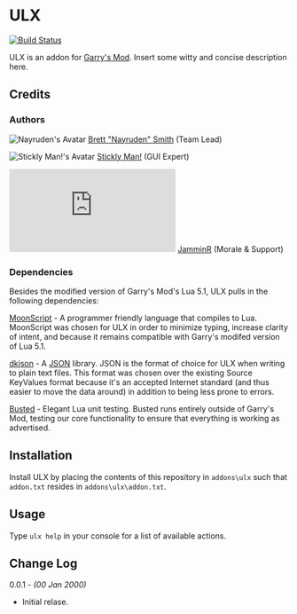 # ULX #

[![Build Status](https://travis-ci.org/Nayruden/ulx.svg)](https://travis-ci.org/Nayruden/ulx)

ULX is an addon for [Garry's Mod](http://garrysmod.com). Insert some witty and concise description here.

## Credits ##

### Authors ###

![Nayruden's Avatar](https://avatars3.githubusercontent.com/u/16591?s=100)
[Brett "Nayruden" Smith](https://github.com/Nayruden) (Team Lead)

![Stickly Man!'s Avatar](https://avatars.githubusercontent.com/u/95759?s=100)
[Stickly Man!](https://github.com/SticklyMan) (GUI Expert)

![JamminR's Avatar](http://forums.ulyssesmod.net/index.php?action=dlattach;attach=826;type=avatar)
[JamminR](http://forums.ulyssesmod.net/index.php?action=profile;u=133) (Morale & Support)

### Dependencies ###

Besides the modified version of Garry's Mod's Lua 5.1, ULX pulls in the following dependencies:

[MoonScript](http://moonscript.org) - A programmer friendly language that compiles to Lua.
MoonScript was chosen for ULX in order to minimize typing, increase clarity of intent, and because it remains compatible with Garry's modifed version of Lua 5.1.

[dkjson](http://dkolf.de/src/dkjson-lua.fsl) - A [JSON](http://json.org) library.
JSON is the format of choice for ULX when writing to plain text files. This format was chosen over the existing Source KeyValues format because it's an accepted Internet standard (and thus easier to move the data around) in addition to being less prone to errors.

[Busted](http://olivinelabs.com/busted) - Elegant Lua unit testing.
Busted runs entirely outside of Garry's Mod, testing our core functionality to ensure that everything is working as advertised.

## Installation ##

Install ULX by placing the contents of this repository in `addons\ulx` such that `addon.txt` resides in `addons\ulx\addon.txt`.

## Usage ##

Type `ulx help` in your console for a list of available actions.

## Change Log ##

0.0.1 - *(00 Jan 2000)*

 * Initial relase.
